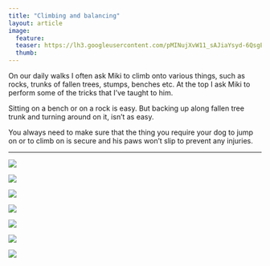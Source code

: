 ```yaml
---
title: "Climbing and balancing"
layout: article
image:
  feature:
  teaser: https://lh3.googleusercontent.com/pMINujXvW11_sAJiaYsyd-6QsgEXe6H_S8Q9VbOeYCo=w245
  thumb:
---
```


On our daily walks I often ask Miki to climb onto various things, such as rocks, trunks of fallen trees, stumps, benches etc. At the top I ask Miki to perform some of the tricks that I’ve taught to him.

Sitting on a bench or on a rock is easy. But backing up along fallen tree trunk and turning around on it, isn’t as easy.

You always need to make sure that the thing you require your dog to jump on or to climb on is secure and his paws won’t slip to prevent any injuries.

---

[![](https://lh3.googleusercontent.com/JWc2OryEYaIpA6Z11Qp4CWgXIQ8725T6ZMayOsjw4D4=w800)](https://lh3.googleusercontent.com/JWc2OryEYaIpA6Z11Qp4CWgXIQ8725T6ZMayOsjw4D4=s0)

[![](https://lh3.googleusercontent.com/HYsHImNancgMEwdMBClEGmxiEAE6SE-BPKmhR9MjNkk=w800)](https://lh3.googleusercontent.com/HYsHImNancgMEwdMBClEGmxiEAE6SE-BPKmhR9MjNkk=s0)

[![](https://lh3.googleusercontent.com/RFA7b304T1131j_VmTc3u92Osk8WBoFMg9KmgFTA7EI=w800)](https://lh3.googleusercontent.com/RFA7b304T1131j_VmTc3u92Osk8WBoFMg9KmgFTA7EI=s0)

[![](https://lh3.googleusercontent.com/QurtI7EcQdqAf3Qene95pfPjYRkhGdZTSiMZoRVRZXI=w800)](https://lh3.googleusercontent.com/QurtI7EcQdqAf3Qene95pfPjYRkhGdZTSiMZoRVRZXI=s0)

[![](https://lh3.googleusercontent.com/3Hfeq8QZhxqF4jSEYBsAxutzMPfxKX9LSPXpXOoXLGQ=w800)](https://lh3.googleusercontent.com/3Hfeq8QZhxqF4jSEYBsAxutzMPfxKX9LSPXpXOoXLGQ=s0)

[![](https://lh3.googleusercontent.com/TIb2ANG8of9tMAmXYc7hb0z-DeR5_EJiErl0t3bKDLs=w800)](https://lh3.googleusercontent.com/TIb2ANG8of9tMAmXYc7hb0z-DeR5_EJiErl0t3bKDLs=s0)

[![](https://lh3.googleusercontent.com/k3YMLzEuum1LEXfRmjIMi1uDHj3ebumQsSkBdMbl-xA=w800)](https://lh3.googleusercontent.com/k3YMLzEuum1LEXfRmjIMi1uDHj3ebumQsSkBdMbl-xA=s0)
